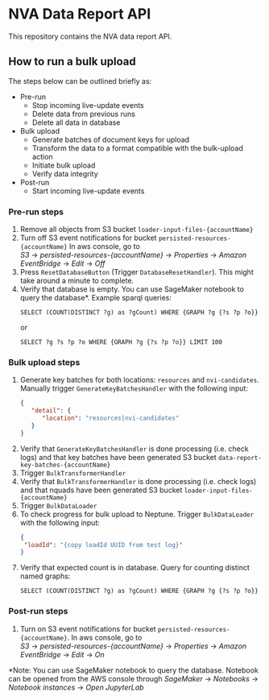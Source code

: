 # NVA Data Report API

This repository contains the NVA data report API.

## How to run a bulk upload

The steps below can be outlined briefly as:

- Pre-run
    - Stop incoming live-update events
    - Delete data from previous runs
    - Delete all data in database
- Bulk upload
    - Generate batches of document keys for upload
    - Transform the data to a format compatible with the bulk-upload action
    - Initiate bulk upload
    - Verify data integrity
- Post-run
    - Start incoming live-update events

### Pre-run steps

1. Remove all objects from S3 bucket `loader-input-files-{accountName}`
2. Turn off S3 event notifications for bucket `persisted-resources-{accountName}`
   In aws console, go
   to
   <br>_S3_ -> _persisted-resources-{accountName}_ -> _Properties_ -> _Amazon EventBridge_ ->
   _Edit_ -> _Off_
3. Press `ResetDatabaseButton` (Trigger `DatabaseResetHandler`). This might take around a minute to
   complete.
4. Verify that database is empty. You can use SageMaker notebook to query the database*. Example
   sparql queries:
   ```
   SELECT (COUNT(DISTINCT ?g) as ?gCount) WHERE {GRAPH ?g {?s ?p ?o}}
   ```
   or
   ```
   SELECT ?g ?s ?p ?o WHERE {GRAPH ?g {?s ?p ?o}} LIMIT 100
   ```

### Bulk upload steps

1. Generate key batches for both locations: `resources` and `nvi-candidates`. Manually trigger
   `GenerateKeyBatchesHandler` with the following input:
   ```json
   {
      "detail": {
         "location": "resources|nvi-candidates"
      }
   }
   ```
2. Verify that `GenerateKeyBatchesHandler` is done processing (i.e. check logs) and that key batches
   have been generated S3 bucket `data-report-key-batches-{accountName}`
3. Trigger `BulkTransformerHandler`
4. Verify that `BulkTransformerHandler` is done processing (i.e. check logs) and that nquads
   have been generated S3 bucket `loader-input-files-{accountName}`
5. Trigger `BulkDataLoader`
6. To check progress for bulk upload to Neptune. Trigger `BulkDataLoader` with the following input:
    ```json
    {
     "loadId": "{copy loadId UUID from test log}"
    }
    ```
7. Verify that expected count is in database. Query for counting distinct named graphs:
   ```
   SELECT (COUNT(DISTINCT ?g) as ?gCount) WHERE {GRAPH ?g {?s ?p ?o}}
   ```

### Post-run steps

1. Turn on S3 event notifications for bucket `persisted-resources-{accountName}`.
   In aws console, go
   to
   <br> _S3_ -> _persisted-resources-{accountName}_ -> _Properties_ -> _Amazon EventBridge_ ->
   _Edit_ -> _On_

*Note: You can use SageMaker notebook to query the database. Notebook can be opened from the AWS
console through _SageMaker_ -> _Notebooks_ -> _Notebook instances_ -> _Open JupyterLab_
